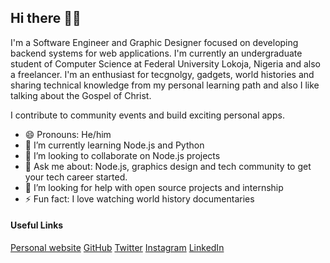 ## Hi there 👋🏾

I'm a Software Engineer and Graphic Designer focused on developing backend systems for web applications. I'm currently an undergraduate student of Computer Science at Federal University Lokoja, Nigeria and also a freelancer. I'm an enthusiast for tecgnolgy, gadgets, world histories and sharing technical knowledge from my personal learning path and also I like talking about the Gospel of Christ. 

I contribute to community events and build exciting personal apps.

- 😄 Pronouns: He/him
- 🌱 I’m currently learning Node.js and Python
- 👯 I’m looking to collaborate on Node.js projects
- 💬 Ask me about: Node.js, graphics design and tech community to  get your tech career started.
- 🤔 I’m looking for help with open source projects and internship
- ⚡ Fun fact: I love watching world history documentaries


#### Useful Links

[Personal website](https://github.com/helewud)
[GitHub](https://github.com/helewud)
[Twitter](https://twitter.com/helewud)
[Instagram](https://instagram.com/helewud)
[LinkedIn]()
